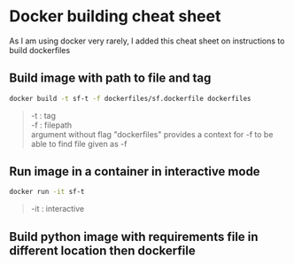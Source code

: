 # Docker building cheat sheet
As I am using docker very rarely, I added this cheat sheet on instructions to build dockerfiles

## Build image with path to file and tag
```sh
docker build -t sf-t -f dockerfiles/sf.dockerfile dockerfiles
```
> -t : tag \
> -f : filepath \
> argument without flag "dockerfiles" provides a context for -f to be able to find file given as -f

## Run image in a container in interactive mode
```sh
docker run -it sf-t
```
> -it : interactive


## Build python image with requirements file in different location then dockerfile
```sh
```